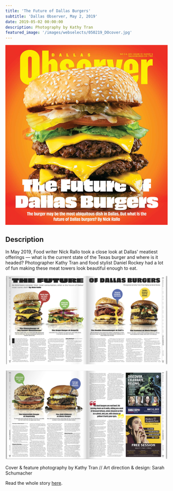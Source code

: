 ```yaml
---
title: 'The Future of Dallas Burgers'
subtitle: 'Dallas Observer, May 2, 2019'
date: 2019-05-02 00:00:00
description: Photography by Kathy Tran
featured_image: '/images/webselects/050219_DOcover.jpg'
---
```


![](/images/webselects/050219_DOcover.jpg)

## Description

In May 2019, Food writer Nick Rallo took a close look at Dallas' meatiest offerings — what is the current state of the Texas burger and where is it headed? Photographer Kathy Tran and food stylist Daniel Rockey had a lot of fun making these meat towers look beautiful enough to eat.  

![](/images/webselects/burgerspread1.png)

![](/images/webselects/burgerspread2.png)

Cover & feature photography by Kathy Tran // Art direction & design: Sarah Schumacher

Read the whole story [here](https://www.dallasobserver.com/restaurants/the-future-of-dallas-burgers-looks-green-and-maybe-even-meatless-11649115). 